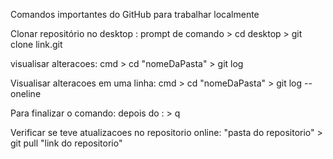 Comandos importantes do GitHub para trabalhar localmente

Clonar repositório no desktop : 
prompt de comando > cd desktop > git clone link.git

visualisar alteracoes:
cmd > cd "nomeDaPasta" > git log

Visualisar alteracoes em uma linha: 
cmd > cd "nomeDaPasta" > git log --oneline

Para finalizar o comando:
depois do : > q

Verificar se teve atualizacoes no repositorio online:
"pasta do repositorio" > git pull "link do repositorio"

